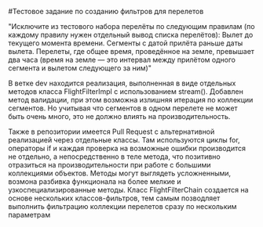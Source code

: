 #Тестовое задание по созданию фильтров для перелетов

"Исключите из тестового набора перелёты по следующим правилам (по каждому правилу нужен отдельный вывод списка перелётов):
Вылет до текущего момента времени.
Сегменты с датой прилёта раньше даты вылета.
Перелеты, где общее время, проведённое на земле, превышает два часа (время на земле — это интервал между прилётом одного сегмента и вылетом следующего за ним)"

В ветке dev находится реализация, выполненная в виде отдельных методов класса FlightFilterImpl с использованием stream().
Добавлен метод валидации, при этом возможна излишняя итерация по коллекции сегментов. Но учитывая что сегментов в одном перелете не может быть очень много, это не должно влиять на производительность.

Также в репозитории имеется Pull Request с альтернативной реализацией через отдельные классы.
Там используются циклы for, операторы if и каждая проверка на возможные ошибки производится не отдельно, а непосредственно в теле метода, что позитивно отразиться на производительности при работе с большими коллекциями объектов.
Методы могут выглядеть усложненными, возмона разбивка функционала на более мелкие и узкоспециализированные методы.
Класс FlightFilterChain создается на основе нескольких классов-фильтров, тем самым позводляет выполнить фильтрацию коллекции перелетов сразу по нескольким параметрам
